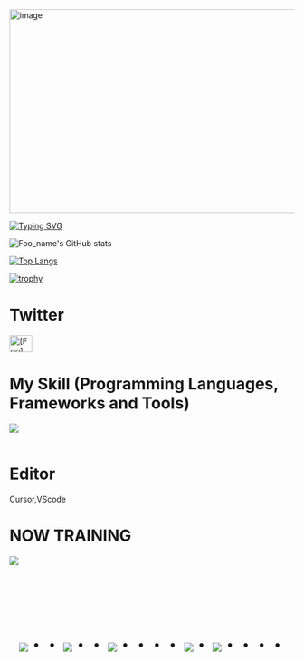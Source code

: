 <img width="640" height="360" alt="image" src="https://github.com/user-attachments/assets/f9fb3170-1359-4df2-b8f7-3053fc2d1569" />


[![Typing SVG](https://readme-typing-svg.demolab.com/?lines=I+like+hot+dog;+Because+its+not+a+dog;+Do+you+like+hot+dog)](https://git.io/typing-svg)

![Foo_name's GitHub stats](https://github-readme-stats.vercel.app/api?username=skibidikids&show_icons=true&theme=vue-dark)

[![Top Langs](https://github-readme-stats.vercel.app/api/top-langs/?username=skibidikids&layout=compact&theme=vue-dark)](https://github.com/anuraghazra/github-readme-stats)

[![trophy](https://github-profile-trophy.vercel.app/?username=skibidikids&theme=discord)](https://github.com/ryo-ma/github-profile-trophy)

# Twitter
<p align="left">
<a href="https://twitter.com/wangliang__" target="blank"><img align="center" src="https://raw.githubusercontent.com/rahuldkjain/github-profile-readme-generator/master/src/images/icons/Social/twitter.svg" alt="[Foo]" height="30" width="40" /></a>
</p>

# My Skill (Programming Languages, Frameworks and Tools)

<img src="https://skillicons.dev/icons?i=python,javascript,github,vscode,docker" /> <br /><br />

# Editor
<p align="left">
Cursor,VScode
  </p> 
  
# NOW TRAINING

<img src="https://skillicons.dev/icons?i=aws,linux,vscode,github,ruby" /> <br /><br />

<!-- --------------------------------- :) ---------------------------------- -->

<br><br><br>

<div align="center">
    <h1>
        <img src="https://user-images.githubusercontent.com/44926913/175852850-3fb6c715-1856-41ff-8c1f-94ce3b03b458.gif">・・
        <img src="https://user-images.githubusercontent.com/44926913/175853109-f8850656-6704-4a8a-bee6-9aca154d929b.gif">・・
        <img src="https://user-images.githubusercontent.com/44926913/175853154-5449d974-975e-44a6-ab84-a86031265e40.gif">・・・・
        <img src="https://user-images.githubusercontent.com/44926913/175853109-f8850656-6704-4a8a-bee6-9aca154d929b.gif">・
        <img src="https://user-images.githubusercontent.com/44926913/175853154-5449d974-975e-44a6-ab84-a86031265e40.gif">・・・・
    </h1>
  </div>
<br><br><br>
